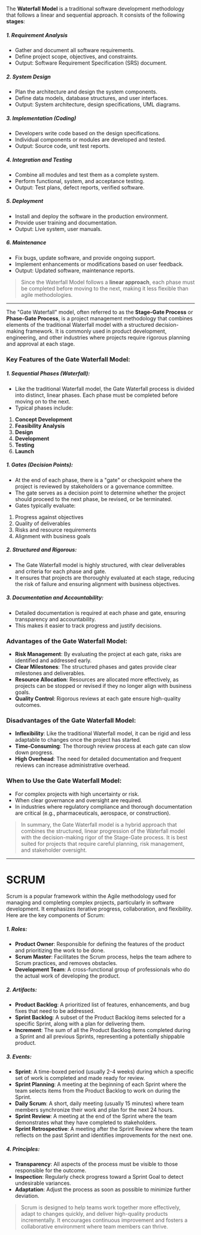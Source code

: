 The **Waterfall Model** is a traditional software development methodology that follows a linear and sequential approach. It consists of the following **stages**:

##### 1. **Requirement Analysis**  
- Gather and document all software requirements.  
- Define project scope, objectives, and constraints.  
- Output: Software Requirement Specification (SRS) document.

##### 2. **System Design**  
- Plan the architecture and design the system components.  
- Define data models, database structures, and user interfaces.  
- Output: System architecture, design specifications, UML diagrams.

##### 3. **Implementation (Coding)**  
- Developers write code based on the design specifications.  
- Individual components or modules are developed and tested.  
- Output: Source code, unit test reports.

##### 4. **Integration and Testing**  
- Combine all modules and test them as a complete system.  
- Perform functional, system, and acceptance testing.  
- Output: Test plans, defect reports, verified software.

##### 5. **Deployment**  
- Install and deploy the software in the production environment.  
- Provide user training and documentation.  
- Output: Live system, user manuals.

##### 6. **Maintenance**  
- Fix bugs, update software, and provide ongoing support.  
- Implement enhancements or modifications based on user feedback.  
- Output: Updated software, maintenance reports.

> Since the Waterfall Model follows a **linear approach**, each phase must be completed before moving to the next, making it less flexible than agile methodologies.

---

The "Gate Waterfall" model, often referred to as the **Stage-Gate Process** or **Phase-Gate Process**, is a project management methodology that combines elements of the traditional Waterfall model with a structured decision-making framework. It is commonly used in product development, engineering, and other industries where projects require rigorous planning and approval at each stage.

### Key Features of the Gate Waterfall Model:
##### 1. **Sequential Phases (Waterfall)**:
- Like the traditional Waterfall model, the Gate Waterfall process is divided into distinct, linear phases. Each phase must be completed before moving on to the next.
- Typical phases include:
1.  **Concept Development**
1.  **Feasibility Analysis**
1.  **Design**
1.  **Development**
1.  **Testing**
1.  **Launch**

##### 1. **Gates (Decision Points)**:
- At the end of each phase, there is a "gate" or checkpoint where the project is reviewed by stakeholders or a governance committee.
- The gate serves as a decision point to determine whether the project should proceed to the next phase, be revised, or be terminated.
- Gates typically evaluate:
1. Progress against objectives
1. Quality of deliverables
1. Risks and resource requirements
1. Alignment with business goals

##### 2. **Structured and Rigorous**:
- The Gate Waterfall model is highly structured, with clear deliverables and criteria for each phase and gate.
- It ensures that projects are thoroughly evaluated at each stage, reducing the risk of failure and ensuring alignment with business objectives.

##### 3. **Documentation and Accountability**:
- Detailed documentation is required at each phase and gate, ensuring transparency and accountability.
- This makes it easier to track progress and justify decisions.

### Advantages of the Gate Waterfall Model:
- **Risk Management**: By evaluating the project at each gate, risks are identified and addressed early.
- **Clear Milestones**: The structured phases and gates provide clear milestones and deliverables.
- **Resource Allocation**: Resources are allocated more effectively, as projects can be stopped or revised if they no longer align with business goals.
- **Quality Control**: Rigorous reviews at each gate ensure high-quality outcomes.

### Disadvantages of the Gate Waterfall Model:
- **Inflexibility**: Like the traditional Waterfall model, it can be rigid and less adaptable to changes once the project has started.
- **Time-Consuming**: The thorough review process at each gate can slow down progress.
- **High Overhead**: The need for detailed documentation and frequent reviews can increase administrative overhead.

### When to Use the Gate Waterfall Model:
- For complex projects with high uncertainty or risk.
- When clear governance and oversight are required.
- In industries where regulatory compliance and thorough documentation are critical (e.g., pharmaceuticals, aerospace, or construction).

>  In summary, the Gate Waterfall model is a hybrid approach that combines the structured, linear progression of the Waterfall model with the decision-making rigor of the Stage-Gate process. It is best suited for projects that require careful planning, risk management, and stakeholder oversight.

---
# SCRUM


Scrum is a popular framework within the Agile methodology used for managing and completing complex projects, particularly in software development. It emphasizes iterative progress, collaboration, and flexibility. Here are the key components of Scrum:

##### 1. **Roles**:
- **Product Owner**: Responsible for defining the features of the product and prioritizing the work to be done.
- **Scrum Master**: Facilitates the Scrum process, helps the team adhere to Scrum practices, and removes obstacles.
- **Development Team**: A cross-functional group of professionals who do the actual work of developing the product.

##### 2. **Artifacts**:
- **Product Backlog**: A prioritized list of features, enhancements, and bug fixes that need to be addressed.
- **Sprint Backlog**: A subset of the Product Backlog items selected for a specific Sprint, along with a plan for delivering them.
- **Increment**: The sum of all the Product Backlog items completed during a Sprint and all previous Sprints, representing a potentially shippable product.

##### 3. **Events**:
- **Sprint**: A time-boxed period (usually 2-4 weeks) during which a specific set of work is completed and made ready for review.
- **Sprint Planning**: A meeting at the beginning of each Sprint where the team selects items from the Product Backlog to work on during the Sprint.
- **Daily Scrum**: A short, daily meeting (usually 15 minutes) where team members synchronize their work and plan for the next 24 hours.
- **Sprint Review**: A meeting at the end of the Sprint where the team demonstrates what they have completed to stakeholders.
- **Sprint Retrospective**: A meeting after the Sprint Review where the team reflects on the past Sprint and identifies improvements for the next one.

##### 4. **Principles**:
- **Transparency**: All aspects of the process must be visible to those responsible for the outcome.
- **Inspection**: Regularly check progress toward a Sprint Goal to detect undesirable variances.
- **Adaptation**: Adjust the process as soon as possible to minimize further deviation.


> Scrum is designed to help teams work together more effectively, adapt to changes quickly, and deliver high-quality products incrementally. It encourages continuous improvement and fosters a collaborative environment where team members can thrive.